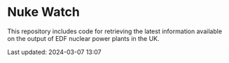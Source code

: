 # Nuke Watch

This repository includes code for retrieving the latest information available on the output of EDF nuclear power plants in the UK.

Last updated: 2024-03-07 13:07